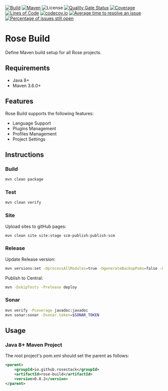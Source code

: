[![Build](https://github.com/rosestack/rose-build/actions/workflows/build.yml/badge.svg)](https://github.com/rosestack/rose-build/actions/workflows/build.yml)
[![Maven](https://img.shields.io/maven-central/v/io.github.rosestack/rose-build.svg)](https://repo1.maven.org/maven2/io/github/rosestack/rose-build/)
![License](https://img.shields.io/github/license/rosestack/rose-build.svg)
[![Quality Gate Status](https://sonarcloud.io/api/project_badges/measure?project=io.github.rosestack%3Arose-build&metric=alert_status)](https://sonarcloud.io/summary/new_code?id=io.github.rosestack%3Arose-build)
[![Coverage](https://sonarcloud.io/api/project_badges/measure?project=io.github.rosestack%3Arose-build&metric=coverage)](https://sonarcloud.io/dashboard?id=io.github.rosestack%3Arose-build)
[![Lines of Code](https://sonarcloud.io/api/project_badges/measure?project=io.github.rosestack%3Arose-build&metric=ncloc)](https://sonarcloud.io/dashboard?id=io.github.rosestack%3Arose-build)
[![codecov.io](https://codecov.io/github/rosestack/rose-build/coverage.svg?branch=main)](https://codecov.io/github/rosestack/rose-build?branch=main)
[![Average time to resolve an issue](http://isitmaintained.com/badge/resolution/rosestack/rose-build.svg)](http://isitmaintained.com/project/rosestack/rose-build "Average time to resolve an issue")
[![Percentage of issues still open](http://isitmaintained.com/badge/open/rosestack/rose-build.svg)](http://isitmaintained.com/project/rosestack/rose-build "Percentage of issues still open")

# Rose Build

Define Maven build setup for all Rose projects.

## Requirements

- Java 8+
- Maven 3.6.0+

## Features

Rose Build supports the following features:

- Language Support
- Plugins Management
- Profiles Management
- Project Settings

## Instructions

### Build

```bash
mvn clean package
```

### Test

```bash
mvn clean verify
```

### Site

Upload sites to gitHub pages:

```bash
mvn clean site site:stage scm-publish:publish-scm 
```

### Release

Update Release version:

```bash
mvn versions:set -DprocessAllModules=true -DgenerateBackupPoms=false -DnewVersion=0.0.1
```

Publish to Central:

```bash
mvn -DskipTests -Prelease deploy
```

### Sonar

```bash
mvn verify -Pcoverage javadoc:javadoc
mvn sonar:sonar -Dsonar.token=$SONAR_TOKEN
```

## Usage

### Java 8+ Maven Project

The root project's pom.xml should set the parent as follows:

```xml
<parent>
    <groupId>io.github.rosestack</groupId>
    <artifactId>rose-build</artifactId>
    <version>0.0.2</version>
</parent>
```

